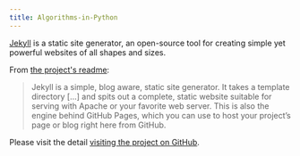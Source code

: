 ```yaml
---
title: Algorithms-in-Python
---
```


<p class="lead"> <a href="http://jekyllrb.com">Jekyll</a> is a static site generator, an open-source tool for creating simple yet powerful websites of all shapes and sizes.</p>

From [the project's readme](https://github.com/jekyll/jekyll/blob/master/README.markdown):

> Jekyll is a simple, blog aware, static site generator. It takes a template directory [...] and spits out a complete, static website suitable for serving with Apache or your favorite web server. This is also the engine behind GitHub Pages, which you can use to host your project’s page or blog right here from GitHub.

Please visit the detail [visiting the project on GitHub](https://lupingX.github.io/materials/algorithms-in-python.pdf).
